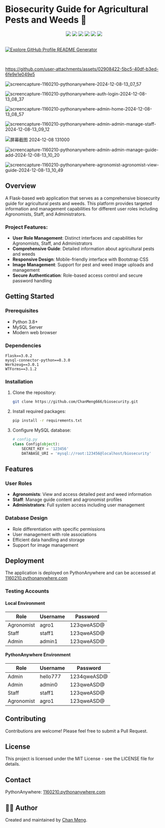 # Biosecurity Guide for Agricultural Pests and Weeds 🌱

<div align="center">
<a href="https://github.com/ChanMeng666/biosecurity"><img src="https://img.shields.io/badge/github-%23121011.svg?style=for-the-badge&logo=github&logoColor=white"/></a>
<a href="https://1160210.pythonanywhere.com"><img src="https://img.shields.io/badge/pythonanywhere-1160210.pythonanywhere.com-green.svg?style=for-the-badge"/></a>
<img src="https://img.shields.io/badge/python-3.8+-blue.svg?style=for-the-badge&logo=python&logoColor=white"/>
<img src="https://img.shields.io/badge/flask-%23000.svg?style=for-the-badge&logo=flask&logoColor=white"/>
<img src="https://img.shields.io/badge/mysql-%2300f.svg?style=for-the-badge&logo=mysql&logoColor=white"/>
<img src="https://img.shields.io/badge/bootstrap-%23563D7C.svg?style=for-the-badge&logo=bootstrap&logoColor=white"/>
</div>

<br/>

[![Explore GitHub Profile README Generator](https://gradient-svg-generator.vercel.app/?text=👉+Try+It+Now!+👈&height=40&template=pride-rainbow)](https://1160210.pythonanywhere.com/)

<br/>

https://github.com/user-attachments/assets/02908422-5bc5-40df-b3ed-6fe9e1e049e5


![screencapture-1160210-pythonanywhere-2024-12-08-13_07_57](https://github.com/user-attachments/assets/9f8960f2-e101-4faa-8e4f-041dd64923da)

![screencapture-1160210-pythonanywhere-auth-login-2024-12-08-13_08_37](https://github.com/user-attachments/assets/3a6b6675-4b95-41e2-b893-b2c865da6563)

![screencapture-1160210-pythonanywhere-admin-home-2024-12-08-13_08_57](https://github.com/user-attachments/assets/729a65b7-b711-424c-b4d2-2ae153eeed3a)

![screencapture-1160210-pythonanywhere-admin-admin-manage-staff-2024-12-08-13_09_12](https://github.com/user-attachments/assets/720678e8-4bbc-4247-9cfb-582dc2345b3e)

![屏幕截图 2024-12-08 131000](https://github.com/user-attachments/assets/9cb56746-a8aa-4ee4-8fe9-521e6ff2bb6d)

![screencapture-1160210-pythonanywhere-admin-admin-manage-guide-add-2024-12-08-13_10_20](https://github.com/user-attachments/assets/e35aa016-1a49-4fe0-8e43-e7090a19f636)

![screencapture-1160210-pythonanywhere-agronomist-agronomist-view-guide-2024-12-08-13_10_49](https://github.com/user-attachments/assets/b6994684-3a55-4772-ba0c-bf3fc51bbca3)

## Overview
A Flask-based web application that serves as a comprehensive biosecurity guide for agricultural pests and weeds. This platform provides targeted information and management capabilities for different user roles including Agronomists, Staff, and Administrators.

### Project Features:
- **User Role Management**: Distinct interfaces and capabilities for Agronomists, Staff, and Administrators
- **Comprehensive Guide**: Detailed information about agricultural pests and weeds
- **Responsive Design**: Mobile-friendly interface with Bootstrap CSS
- **Image Management**: Support for pest and weed image uploads and management
- **Secure Authentication**: Role-based access control and secure password handling

## Getting Started

### Prerequisites
- Python 3.8+
- MySQL Server
- Modern web browser

### Dependencies
```
Flask==3.0.2
mysql-connector-python==8.3.0
Werkzeug==3.0.1
WTForms==3.1.2
```

### Installation
1. Clone the repository:
   ```bash
   git clone https://github.com/ChanMeng666/biosecurity.git
   ```
2. Install required packages:
   ```bash
   pip install -r requirements.txt
   ```
3. Configure MySQL database:
   ```python
   # config.py
   class Config(object):
       SECRET_KEY = '123456'
       DATABASE_URI = 'mysql://root:123456@localhost/biosecurity'
   ```

## Features

### User Roles
- **Agronomists**: View and access detailed pest and weed information
- **Staff**: Manage guide content and agronomist profiles
- **Administrators**: Full system access including user management

### Database Design
- Role differentiation with specific permissions
- User management with role associations
- Efficient data handling and storage
- Support for image management

## Deployment
The application is deployed on PythonAnywhere and can be accessed at [1160210.pythonanywhere.com](https://1160210.pythonanywhere.com)

### Testing Accounts

#### Local Environment
| Role       | Username | Password   |
| ---------- | -------- | ---------- |
| Agronomist | agro1    | 123qweASD@ |
| Staff      | staff1   | 123qweASD@ |
| Admin      | admin1   | 123qweASD@ |

#### PythonAnywhere Environment
| Role       | Username | Password    |
| ---------- | -------- | ----------- |
| Admin      | hello777 | 1234qweASD@ |
| Admin      | admin0   | 123qweASD@  |
| Staff      | staff1   | 123qweASD@  |
| Agronomist | agro1    | 123qweASD@  |

## Contributing
Contributions are welcome! Please feel free to submit a Pull Request.

## License
This project is licensed under the MIT License - see the LICENSE file for details.

## Contact
PythonAnywhere: [1160210.pythonanywhere.com](https://1160210.pythonanywhere.com)

## 🙋‍♀ Author

Created and maintained by [Chan Meng](https://github.com/ChanMeng666).
